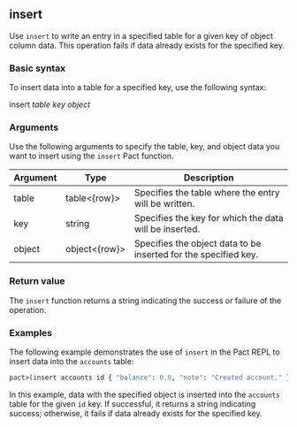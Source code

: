 ## insert
Use `insert` to write an entry in a specified table for a given key of object column data. This operation fails if data already exists for the specified key.

### Basic syntax

To insert data into a table for a specified key, use the following syntax:

insert *table* *key* *object*

### Arguments

Use the following arguments to specify the table, key, and object data you want to insert using the `insert` Pact function.

| Argument | Type | Description |
| --- | --- | --- |
| table | table<{row}> | Specifies the table where the entry will be written. |
| key | string | Specifies the key for which the data will be inserted. |
| object | object<{row}> | Specifies the object data to be inserted for the specified key. |

### Return value

The `insert` function returns a string indicating the success or failure of the operation.

### Examples

The following example demonstrates the use of `insert` in the Pact REPL to insert data into the `accounts` table:

```lisp
pact>(insert accounts id { "balance": 0.0, "note": "Created account." })
```

In this example, data with the specified object is inserted into the `accounts` table for the given `id` key. If successful, it returns a string indicating success; otherwise, it fails if data already exists for the specified key.
